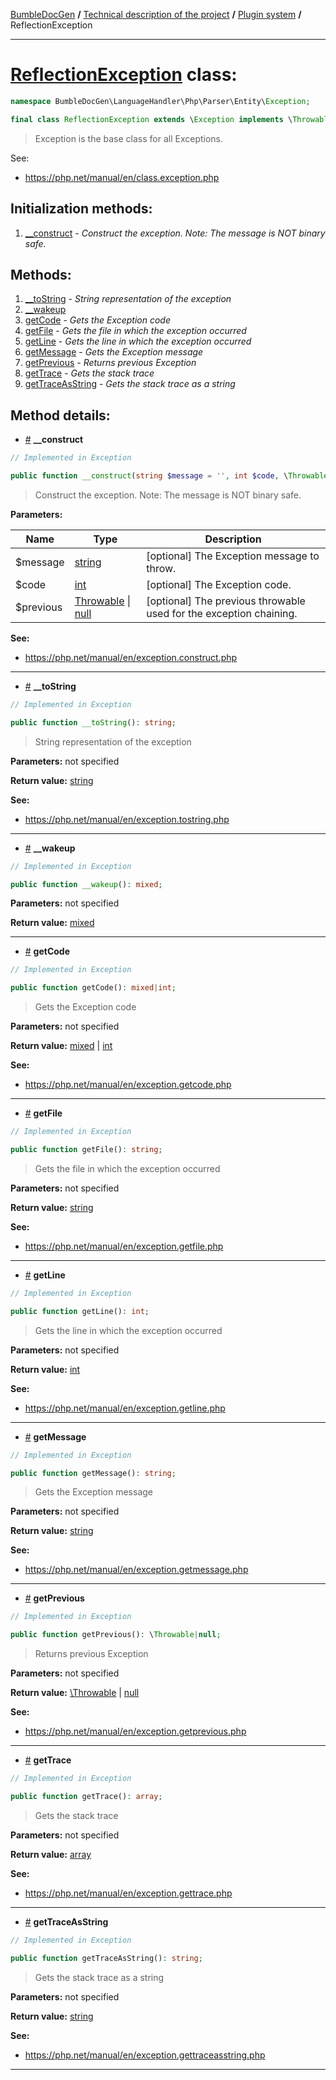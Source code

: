 <!-- {% raw %} -->
<embed> <a href="/docs/readme.md">BumbleDocGen</a> <b>/</b> <a href="/docs/tech/readme.md">Technical description of the project</a> <b>/</b> <a href="/docs/tech/4.pluginSystem/readme.md">Plugin system</a> <b>/</b> ReflectionException<hr> </embed>

<h1>
    <a href="https://github.com/bumble-tech/bumble-doc-gen/blob/master/src/LanguageHandler/Php/Parser/Entity/Exception/ReflectionException.php#L7">ReflectionException</a> class:
</h1>





```php
namespace BumbleDocGen\LanguageHandler\Php\Parser\Entity\Exception;

final class ReflectionException extends \Exception implements \Throwable, \Stringable
```

<blockquote>Exception is the base class for
all Exceptions.</blockquote>

See:
<ul>
    <li>
        <a href="https://php.net/manual/en/class.exception.php">https://php.net/manual/en/class.exception.php</a>    </li>
</ul>






<h2>Initialization methods:</h2>

<ol>
<li>
    <a href="#m-construct">__construct</a>
    - <i>Construct the exception. Note: The message is NOT binary safe.</i></li>
</ol>

<h2>Methods:</h2>

<ol>
<li>
    <a href="#m-tostring">__toString</a>
    - <i>String representation of the exception</i></li>
<li>
    <a href="#m-wakeup">__wakeup</a>
    </li>
<li>
    <a href="#mgetcode">getCode</a>
    - <i>Gets the Exception code</i></li>
<li>
    <a href="#mgetfile">getFile</a>
    - <i>Gets the file in which the exception occurred</i></li>
<li>
    <a href="#mgetline">getLine</a>
    - <i>Gets the line in which the exception occurred</i></li>
<li>
    <a href="#mgetmessage">getMessage</a>
    - <i>Gets the Exception message</i></li>
<li>
    <a href="#mgetprevious">getPrevious</a>
    - <i>Returns previous Exception</i></li>
<li>
    <a href="#mgettrace">getTrace</a>
    - <i>Gets the stack trace</i></li>
<li>
    <a href="#mgettraceasstring">getTraceAsString</a>
    - <i>Gets the stack trace as a string</i></li>
</ol>







<h2>Method details:</h2>

<div class='method_description-block'>

<ul>
<li><a name="m-construct" href="#m-construct">#</a>
 <b>__construct</b>
   </li>
</ul>

```php
// Implemented in Exception

public function __construct(string $message = '', int $code, \Throwable|null $previous = NULL);
```

<blockquote>Construct the exception. Note: The message is NOT binary safe.</blockquote>

<b>Parameters:</b>

<table>
    <thead>
    <tr>
        <th>Name</th>
        <th>Type</th>
        <th>Description</th>
    </tr>
    </thead>
    <tbody>
            <tr>
            <td>$message</td>
            <td><a href='https://www.php.net/manual/en/language.types.string.php'>string</a></td>
            <td>[optional] The Exception message to throw.</td>
        </tr>
            <tr>
            <td>$code</td>
            <td><a href='https://www.php.net/manual/en/language.types.integer.php'>int</a></td>
            <td>[optional] The Exception code.</td>
        </tr>
            <tr>
            <td>$previous</td>
            <td><a href='https://www.php.net/manual/en/class.throwable.php'>Throwable</a> | <a href='https://www.php.net/manual/en/language.types.null.php'>null</a></td>
            <td>[optional] The previous throwable used for the exception chaining.</td>
        </tr>
        </tbody>
</table>




<b>See:</b>
<ul>
    <li>
        <a href="https://php.net/manual/en/exception.construct.php">https://php.net/manual/en/exception.construct.php</a>    </li>
</ul>
</div>
<hr>
<div class='method_description-block'>

<ul>
<li><a name="m-tostring" href="#m-tostring">#</a>
 <b>__toString</b>
   </li>
</ul>

```php
// Implemented in Exception

public function __toString(): string;
```

<blockquote>String representation of the exception</blockquote>

<b>Parameters:</b> not specified

<b>Return value:</b> <a href='https://www.php.net/manual/en/language.types.string.php'>string</a>



<b>See:</b>
<ul>
    <li>
        <a href="https://php.net/manual/en/exception.tostring.php">https://php.net/manual/en/exception.tostring.php</a>    </li>
</ul>
</div>
<hr>
<div class='method_description-block'>

<ul>
<li><a name="m-wakeup" href="#m-wakeup">#</a>
 <b>__wakeup</b>
   </li>
</ul>

```php
// Implemented in Exception

public function __wakeup(): mixed;
```



<b>Parameters:</b> not specified

<b>Return value:</b> <a href='https://www.php.net/manual/en/language.types.mixed.php'>mixed</a>


</div>
<hr>
<div class='method_description-block'>

<ul>
<li><a name="mgetcode" href="#mgetcode">#</a>
 <b>getCode</b>
   </li>
</ul>

```php
// Implemented in Exception

public function getCode(): mixed|int;
```

<blockquote>Gets the Exception code</blockquote>

<b>Parameters:</b> not specified

<b>Return value:</b> <a href='https://www.php.net/manual/en/language.types.mixed.php'>mixed</a> | <a href='https://www.php.net/manual/en/language.types.integer.php'>int</a>



<b>See:</b>
<ul>
    <li>
        <a href="https://php.net/manual/en/exception.getcode.php">https://php.net/manual/en/exception.getcode.php</a>    </li>
</ul>
</div>
<hr>
<div class='method_description-block'>

<ul>
<li><a name="mgetfile" href="#mgetfile">#</a>
 <b>getFile</b>
   </li>
</ul>

```php
// Implemented in Exception

public function getFile(): string;
```

<blockquote>Gets the file in which the exception occurred</blockquote>

<b>Parameters:</b> not specified

<b>Return value:</b> <a href='https://www.php.net/manual/en/language.types.string.php'>string</a>



<b>See:</b>
<ul>
    <li>
        <a href="https://php.net/manual/en/exception.getfile.php">https://php.net/manual/en/exception.getfile.php</a>    </li>
</ul>
</div>
<hr>
<div class='method_description-block'>

<ul>
<li><a name="mgetline" href="#mgetline">#</a>
 <b>getLine</b>
   </li>
</ul>

```php
// Implemented in Exception

public function getLine(): int;
```

<blockquote>Gets the line in which the exception occurred</blockquote>

<b>Parameters:</b> not specified

<b>Return value:</b> <a href='https://www.php.net/manual/en/language.types.integer.php'>int</a>



<b>See:</b>
<ul>
    <li>
        <a href="https://php.net/manual/en/exception.getline.php">https://php.net/manual/en/exception.getline.php</a>    </li>
</ul>
</div>
<hr>
<div class='method_description-block'>

<ul>
<li><a name="mgetmessage" href="#mgetmessage">#</a>
 <b>getMessage</b>
   </li>
</ul>

```php
// Implemented in Exception

public function getMessage(): string;
```

<blockquote>Gets the Exception message</blockquote>

<b>Parameters:</b> not specified

<b>Return value:</b> <a href='https://www.php.net/manual/en/language.types.string.php'>string</a>



<b>See:</b>
<ul>
    <li>
        <a href="https://php.net/manual/en/exception.getmessage.php">https://php.net/manual/en/exception.getmessage.php</a>    </li>
</ul>
</div>
<hr>
<div class='method_description-block'>

<ul>
<li><a name="mgetprevious" href="#mgetprevious">#</a>
 <b>getPrevious</b>
   </li>
</ul>

```php
// Implemented in Exception

public function getPrevious(): \Throwable|null;
```

<blockquote>Returns previous Exception</blockquote>

<b>Parameters:</b> not specified

<b>Return value:</b> <a href='https://www.php.net/manual/en/class.throwable.php'>\Throwable</a> | <a href='https://www.php.net/manual/en/language.types.null.php'>null</a>



<b>See:</b>
<ul>
    <li>
        <a href="https://php.net/manual/en/exception.getprevious.php">https://php.net/manual/en/exception.getprevious.php</a>    </li>
</ul>
</div>
<hr>
<div class='method_description-block'>

<ul>
<li><a name="mgettrace" href="#mgettrace">#</a>
 <b>getTrace</b>
   </li>
</ul>

```php
// Implemented in Exception

public function getTrace(): array;
```

<blockquote>Gets the stack trace</blockquote>

<b>Parameters:</b> not specified

<b>Return value:</b> <a href='https://www.php.net/manual/en/language.types.array.php'>array</a>



<b>See:</b>
<ul>
    <li>
        <a href="https://php.net/manual/en/exception.gettrace.php">https://php.net/manual/en/exception.gettrace.php</a>    </li>
</ul>
</div>
<hr>
<div class='method_description-block'>

<ul>
<li><a name="mgettraceasstring" href="#mgettraceasstring">#</a>
 <b>getTraceAsString</b>
   </li>
</ul>

```php
// Implemented in Exception

public function getTraceAsString(): string;
```

<blockquote>Gets the stack trace as a string</blockquote>

<b>Parameters:</b> not specified

<b>Return value:</b> <a href='https://www.php.net/manual/en/language.types.string.php'>string</a>



<b>See:</b>
<ul>
    <li>
        <a href="https://php.net/manual/en/exception.gettraceasstring.php">https://php.net/manual/en/exception.gettraceasstring.php</a>    </li>
</ul>
</div>
<hr>

<!-- {% endraw %} -->